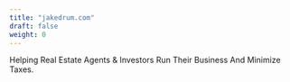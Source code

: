 ```yaml
---
title: "jakedrum.com"
draft: false
weight: 0
---
```


Helping Real Estate Agents & Investors Run Their Business And Minimize Taxes. 


